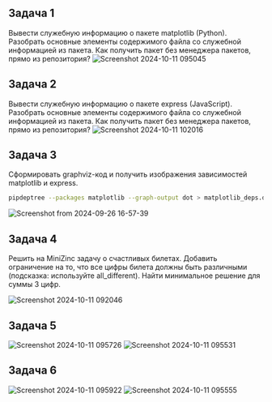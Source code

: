 ## Задача 1
Вывести служебную информацию о пакете matplotlib (Python). Разобрать основные элементы содержимого файла со служебной информацией из пакета. Как получить пакет без менеджера пакетов, прямо из репозитория?
![Screenshot 2024-10-11 095045](https://github.com/user-attachments/assets/5c40152f-60d3-4c2a-8f99-b8718ab4d53a)

## Задача 2
Вывести служебную информацию о пакете express (JavaScript). Разобрать основные элементы содержимого файла со служебной информацией из пакета. Как получить пакет без менеджера пакетов, прямо из репозитория?
![Screenshot 2024-10-11 102016](https://github.com/user-attachments/assets/7f7a00ce-9908-4207-a0d4-7c44d0271abb)

## Задача 3
Сформировать graphviz-код
 и получить изображения зависимостей matplotlib и express.
```bash
pipdeptree --packages matplotlib --graph-output dot > matplotlib_deps.dot
```
![Screenshot from 2024-09-26 16-57-39](https://github.com/user-attachments/assets/86cd990a-3a3a-4690-b0e5-233b1df560bd)

## Задача 4
Решить на MiniZinc задачу о счастливых билетах. Добавить ограничение на то, что все цифры билета должны быть различными (подсказка: используйте all_different). Найти минимальное решение для суммы 3 цифр.


![Screenshot 2024-10-11 092046](https://github.com/user-attachments/assets/0972ecdc-be19-42a3-a3e2-8195b2feb7f8)

## Задача 5

![Screenshot 2024-10-11 095726](https://github.com/user-attachments/assets/72e33776-0cba-46f4-9a7a-f2b00e45ddc6)
![Screenshot 2024-10-11 095531](https://github.com/user-attachments/assets/9f7f67d3-1ab8-4bf8-b3df-3ca09e3f3a15)

## Задача 6

![Screenshot 2024-10-11 095922](https://github.com/user-attachments/assets/993ddd4b-ac81-42d6-87f2-89279efe347c)
![Screenshot 2024-10-11 095555](https://github.com/user-attachments/assets/019d4951-3b13-424d-aacc-4114a379ef31)

